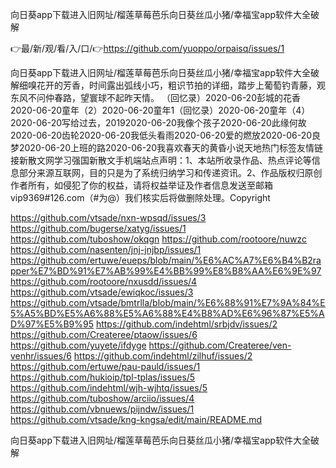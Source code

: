 向日葵app下载进入旧网址/榴莲草莓芭乐向日葵丝瓜小猪/幸福宝app软件大全破解

👉最/新/观/看/入/口/👉https://github.com/yuoppo/orpaisq/issues/1

向日葵app下载进入旧网址/榴莲草莓芭乐向日葵丝瓜小猪/幸福宝app软件大全破解细嗅花开的芳香，时间露出弧线小巧，粗识节拍的详细，踏步上葡萄钓青藤，观东风不问仲春路，望寰球不起昨天情。
（回忆录）2020-06-20彭城的花香2020-06-20童年（2）2020-06-20童年1（回忆录）2020-06-20童年（4）2020-06-20写给过去，20192020-06-20我像个孩子2020-06-20此缘何故2020-06-20齿轮2020-06-20我低头看雨2020-06-20爱的燃放2020-06-20良梦2020-06-20上班的路2020-06-20我喜欢春天的黄昏小说天地热门标签友情链接新散文网学习强国新散文手机端站点声明：1、本站所收录作品、热点评论等信息部分来源互联网，目的只是为了系统归纳学习和传递资讯。2、作品版权归原创作者所有，如侵犯了你的权益，请将权益举证及作者信息发送至邮箱vip9369#126.com（#为@）我们核实后将做删除处理。Copyright


https://github.com/vtsade/nxn-wpsqd/issues/3
https://github.com/bugerse/xatyg/issues/1
https://github.com/tuboshow/okqgn
https://github.com/rootoore/nuwzc
https://github.com/nasenten/jnj-jnjbp/issues/1
https://github.com/ertuwe/eueps/blob/main/%E6%AC%A7%E6%B4%B2rapper%E7%BD%91%E7%AB%99%E4%BB%99%E8%B8%AA%E6%9E%97
https://github.com/rootoore/nxusdd/issues/4
https://github.com/vtsade/ewiqkoc/issues/3
https://github.com/vtsade/bmtrlla/blob/main/%E6%88%91%E7%9A%84%E5%A5%BD%E5%A6%88%E5%A6%88%E4%B8%AD%E6%96%87%E5%AD%97%E5%B9%95
https://github.com/indehtml/srbjdv/issues/2
https://github.com/Createree/ptaow/issues/6
https://github.com/yuyete/ifdyge
https://github.com/Createree/ven-venhr/issues/6
https://github.com/indehtml/zilhuf/issues/2
https://github.com/ertuwe/pau-pauld/issues/1
https://github.com/hukioip/tpl-tplas/issues/5
https://github.com/indehtml/wjh-wjhtq/issues/5
https://github.com/tuboshow/arciio/issues/4
https://github.com/vbnuews/pijndw/issues/1
https://github.com/vtsade/kng-kngsa/edit/main/README.md

向日葵app下载进入旧网址/榴莲草莓芭乐向日葵丝瓜小猪/幸福宝app软件大全破解
